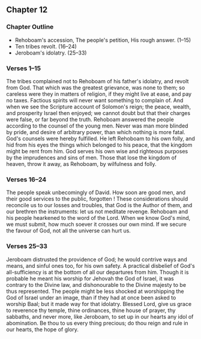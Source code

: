 ## Chapter 12

### Chapter Outline

- Rehoboam's accession, The people's petition, His rough answer. (1–15)
- Ten tribes revolt. (16–24)
- Jeroboam's idolatry. (25–33)

### Verses 1–15

The tribes complained not to Rehoboam of his father's idolatry, and revolt from God. That which was the greatest grievance, was none to them; so careless were they in matters of religion, if they might live at ease, and pay no taxes. Factious spirits will never want something to complain of. And when we see the Scripture account of Solomon's reign; the peace, wealth, and prosperity Israel then enjoyed; we cannot doubt but that their charges were false, or far beyond the truth. Rehoboam answered the people according to the counsel of the young men. Never was man more blinded by pride, and desire of arbitrary power, than which nothing is more fatal. God's counsels were hereby fulfilled. He left Rehoboam to his own folly, and hid from his eyes the things which belonged to his peace, that the kingdom might be rent from him. God serves his own wise and righteous purposes by the imprudences and sins of men. Those that lose the kingdom of heaven, throw it away, as Rehoboam, by wilfulness and folly.

### Verses 16–24

The people speak unbecomingly of David. How soon are good men, and their good services to the public, forgotten ! These considerations should reconcile us to our losses and troubles, that God is the Author of them, and our brethren the instruments: let us not meditate revenge. Rehoboam and his people hearkened to the word of the Lord. When we know God's mind, we must submit, how much soever it crosses our own mind. If we secure the favour of God, not all the universe can hurt us.

### Verses 25–33

Jeroboam distrusted the providence of God; he would contrive ways and means, and sinful ones too, for his own safety. A practical disbelief of God's all-sufficiency is at the bottom of all our departures from him. Though it is probable he meant his worship for Jehovah the God of Israel, it was contrary to the Divine law, and dishonourable to the Divine majesty to be thus represented. The people might be less shocked at worshipping the God of Israel under an image, than if they had at once been asked to worship Baal; but it made way for that idolatry. Blessed Lord, give us grace to reverence thy temple, thine ordinances, thine house of prayer, thy sabbaths, and never more, like Jeroboam, to set up in our hearts any idol of abomination. Be thou to us every thing precious; do thou reign and rule in our hearts, the hope of glory.

